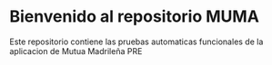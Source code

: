 # Bienvenido al repositorio MUMA
Este repositorio contiene las pruebas automaticas funcionales de la aplicacion de Mutua Madrileña PRE